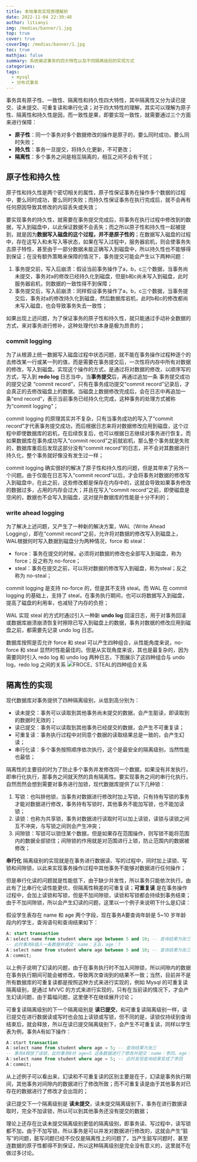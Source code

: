 ```yaml
---
title: 本地事务实现原理解析
date: 2022-11-04 22:39:48
author: litianyi
img: /medias/banner/1.jpg
top: true
cover: true
coverImg: /medias/banner/1.jpg
toc: true
mathjax: false
summary: 系统阐述事务的四大特性以及不同隔离级别的实现方式
categories: 
tags:
  - mysql
  - 分布式事务
---
```

事务具有原子性、一致性、隔离性和持久性四大特性，其中隔离性又分为读已提交、读未提交、可重复读和串行化读；对于四大特性的理解，其实可以理解为原子性、隔离性和持久性是因，而一致性是果，即要实现一致性，就需要通过三个方面来进行保障：

- **原子性**：同一个事务对多个数据修改的操作是原子的，要么同时成功，要么同时失败；
- **持久性**：事务一旦提交，将持久化更新，不可更改；
- **隔离性**：多个事务之间是相互隔离的，相互之间不会有干扰；

## 原子性和持久性

原子性和持久性是两个密切相关的属性，原子性保证事务在操作多个数据的过程中，要么同时成功，要么同时失败；而持久性保证事务在执行完成后，就不会再有任何原因导致其修改的内容丢失或失效；

要实现事务的持久性，就需要在事务提交完成后，将事务在执行过程中修改到的数据，写入到磁盘中，以此保证数据不会丢失；而之所以原子性和持久性一起被提到，就是因为**数据写入磁盘的这个过程，并不是原子性的**；在数据写入磁盘的过程中，存在这写入和未写入等状态，如果在写入过程中，服务器宕机，则会使事务失去原子特性，甚至由于一部分数据未能正确写入到磁盘中，所以持久性也不能够得到保证；在没有额外策略来保障的情况下，事务提交可能会产生以下两种问题：

1. 事务提交前，写入后崩溃：假设当前事务操作了a，b，c三个数据，当事务尚未提交，事务对a的修改已经持久化到磁盘，但是b和c尚未写入到磁盘，此时服务器宕机，则数据的一致性得不到保障；
2. 事务提交后，写入前崩溃：同样假设事务操作了a，b，c三个数据，当事务提交后，事务对a的修改持久化到磁盘，然后数据库宕机，此时b和c的修改都尚未写入磁盘，也会导致事务失去一致性；

如果出现上述问题，为了保证事务的原子性和持久性，就只能通过手动补全数据的方式，来对事务进行修补，这种处理代价本身是极为昂贵的；

### commit logging

为了从根源上统一数据写入磁盘过程中状态问题，就不能在事务操作过程种逐个的去修改某一行或某一列的值，而是需要在事务提交后，一次性将内存中所有对数据的修改，写入到磁盘。实现这个操作的方式，是通过将对数据的修改，以顺序写的方式，写入到 **redo log** 日志当中，当**事务提交**后，再通过追加一条 事务提交成功 的提交记录 “commit record”，只有在事务成功提交“commit record”记录后，才会真正的去修改磁盘上的数据。当磁盘上数据修改完成后，会在日志中再追加一条“end record”，表示当前事务已经持久化完成，这种事务的处理方式被称为“commit logging”；

commit logging 的原理其实并不复杂，只有当事务成功的写入了“commit record”才代表事务提交成功，而后根据日志来将对数据修改应用到磁盘，这个过程中即使数据库的宕机，在后续恢复后，也可以根据日志继续对事务进行恢复。而如果数据库在事务成功写入“commit record”之前就宕机，那么整个事务就是失败的，数据库重启后发现这部分没有“commit record”的日志，并不会对其数据进行持久化，整个事务就好像没有发生过一样；

commit logging 确实很好的解决了原子性和持久性的问题，但是其带来了另外一个问题。由于仅能在日志写入“commit record”以后，才会将事务对数据的修改写入到磁盘中，在此之前，这些修改都是保存在内存中的，这就会导致如果事务修改的数据过多，占用的内存会过大；并且在写入“commit record”之前，即使磁盘是空闲的，数据也不会写入到磁盘，这对提升数据库的性能是十分不利的；

### write ahead logging

为了解决上述问题，又产生了一种新的解决方案，WAL（Write Ahead Logging），即在“commit record”之前，允许将对数据的修改写入到磁盘上，WAL根据何时写入数据到磁盘分为两种情况，force 和 steal：

- force：事务在提交的时候，必须将对数据的修改也全部写入到磁盘，称为force；反之称为 no-force；
- steal：事务在提交之前，可以将对数据的修改写入到磁盘，称为steal；反之称为 no-steal；

commit logging 是支持 no-force 的，但是其不支持 steal。而 WAL 在 commit logging 的基础上，支持了 steal，在事务执行期间，也可以将数据写入到磁盘，提高了磁盘的利用率，也减轻了内存的负担；

WAL 实现 steal 的方式时通过引入一种新 **undo log** 回滚日志，用于对事务回滚或数据库崩溃崩溃恢复时擦除已写入到磁盘上的数据，事务对数据的修改应用到磁盘之前，都需要先记录 undo log 日志。

数据库按照是否允许 force 和 steal 可以产生四种组合，从性能角度来说，no-force 和 steal 显然时性能最佳的。但是从实现角度来说，其也是最复杂的，因为需要同时引入 redo log 和 undo log 两种日志，下图展示了这四种组合与 undo log，redo log 之间的关系
![FROCE、STEAL的四种组合关系](http://pic.tanzhang.work/blog/force_steal.png)

## 隔离性的实现

现代数据库对事务提供了四种隔离级别，从低到高分别为：

- 读未提交：事务可以读取到其他事务尚未提交的数据，会产生脏读，即读取到的数据时无效的；
- 读已提交：事务可以读取到其他事务已经提交的数据，会产生不可重复读；
- 可重复读：事务执行过程中对同意个数据的读取结果总是一致的，会产生幻读；
- 串行化读：多个事务按照顺序依次执行，这个是最安全的隔离级别，当然性能也最低；

隔离性的主要目的时为了防止多个事务并发修改同一个数据，如果没有并发执行，即串行化执行，那事务之间就天然的具有隔离性。要实现事务之间的串行化执行，自然而然会想到需要对事务进行加锁，现代数据库提供了以下几种锁：

1. 写锁：也叫排他锁，当事务对数据进行修改时加上写锁，只有持有写锁的事务才能对数据进行修改，事务持有写锁时，其他事务不能加写锁，也不能加读锁；
2. 读锁：也称为共享锁，事务对数据进行读取时可以加上读锁，读锁与读锁之间互不冲突，与写锁之间则会产生冲突；
3. 间隙锁：写锁可以锁住某个数据，但是如果存在范围操作，则写锁不能将范围内的数据全部锁住；间隙锁的作用就是对范围进行上锁，防止范围内的数据被修改；

**串行化** 隔离级别的实现就是在事务进行数据读、写的过程中，同时加上读锁、写锁和间隙锁，以此来实现事务操作过程中其他事务不能够对数据进行任何操作；

但是串行化读的问题就是性能低下，由于缺少并发性，所以事务只能依次执行。由此有了比串行化读性能更优，但隔离性稍差的可重复读；**可重复读** 是在事务操作过程中，会加上读锁和写锁，但是不加间隙锁，读锁和写锁都会持续到事务结束；由于不加间隙锁，所以会产生幻读的问题，这里以一个例子来说明下什么是幻读：

假设学生表存在 name 和 age 两个字段，现在事务A要查询年龄是 5~10 岁年龄段内的学生，查询语句和查询结果如下：

```sql
A: start transaction
A：select name from student where age between 5 and 10; -- 查询结果为张三和李四
-- 此时事务B插入一条数据并提交：name：王五，age：7
A：select name from student where age between 5 and 10; -- 查询结果为张三、李四和王五，跟第一次查询结果不一样
A：commit;
```

以上例子说明了幻读的问题，由于在事务执行时不加入间隙锁，所以间隙内的数据在事务执行期间可能会被修改，导致两次查询到的结果不一致；当然，目前并不是所有数据库的可重复读都是按照这种方式来进行实现的，例如 Mysql 的可重复读隔离级别，是通过 MVVC 的方式来进行实现的，只有在当前读的情况下，才会产生幻读问题，由于篇幅问题，这里便不在继续展开讨论；

可重复读隔离级别的下一个隔离级别是 **读已提交**，和可重复读隔离级别一样，读已提交在进行数据读或写时也会加上读锁或写锁，但不同的是，读锁仅持续到查询结束后，就会释放，所以在读已提交隔离级别下，会产生不可重复读，同样以学生表为例，事务A有如下操作：

```sql
A：start transaction
A：select name from student where age = 5; -- 查询结果为张三
-- 事务A释放了读锁，此时事务B对 age=5 这条数据进行了修改并提交：name：李四，age：5
A：select name from student where age = 5; -- 此时发现查询结果变成了李四
A：commit;
```

从上述例子可以看出来，幻读和不可重复读的区别主要是在于，幻读是事务执行期间，其他事务对间隙内的数据进行了修改所致；而不可重复读是由于其他事务对已存在的数据进行了修改才会出现的；

读已提交下一个隔离级别是 **读未提交**，读未提交隔离级别下，事务在进行数据读取时，完全不加读锁，所以可以到其他事务还没有提交的数据；

理论上还存在比读未提交隔离级别更低的隔离级别，即事务读、写过程中，读写锁都不加，由于不加写锁，所以事务是可以并发对数据进行修改的，这就会产生“脏写”的问题，脏写问题已经不仅仅是隔离性上的问题了，当产生脏写问题时，甚至连数据的原子性都得不到保证，所以这种隔离级别是完全没有意义的，这里就不在做过多讨论。
